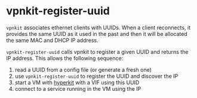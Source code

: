 # vpnkit-register-uuid

`vpnkit` associates ethernet clients with UUIDs. When a client reconnects, it provides
the same UUID as it used in the past and then it will be allocated the same MAC
and DHCP IP address.

`vpnkit-register-uuid` calls vpnkit to register a given UUID and returns the IP address.
This allows the following sequence:

1. read a UUID from a config file (or generate a fresh one)
2. use `vpnkit-register-uuid` to register the UUID and discover the IP
3. start a VM with [hyperkit](https://github.com/moby/hyperkit) with a VIF using this UUID
4. connect to a service running in the VM using the IP
